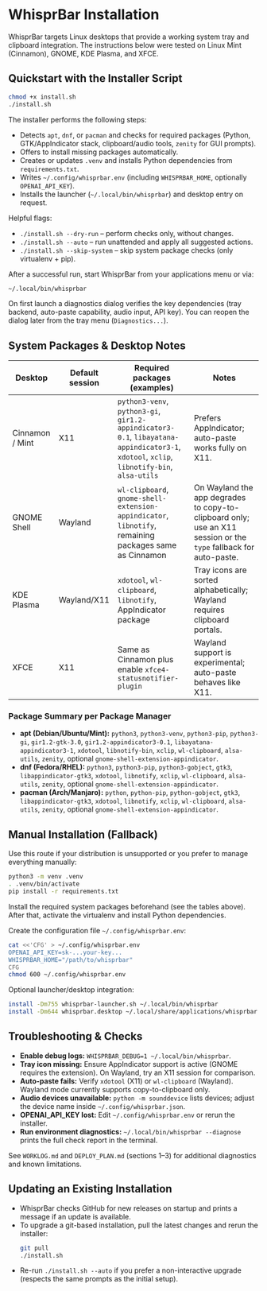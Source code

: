 # WhisprBar Installation

WhisprBar targets Linux desktops that provide a working system tray and clipboard integration. The instructions below were tested on Linux Mint (Cinnamon), GNOME, KDE Plasma, and XFCE.

## Quickstart with the Installer Script

```bash
chmod +x install.sh
./install.sh
```

The installer performs the following steps:
- Detects `apt`, `dnf`, or `pacman` and checks for required packages (Python, GTK/AppIndicator stack, clipboard/audio tools, `zenity` for GUI prompts).
- Offers to install missing packages automatically.
- Creates or updates `.venv` and installs Python dependencies from `requirements.txt`.
- Writes `~/.config/whisprbar.env` (including `WHISPRBAR_HOME`, optionally `OPENAI_API_KEY`).
- Installs the launcher (`~/.local/bin/whisprbar`) and desktop entry on request.

Helpful flags:
- `./install.sh --dry-run` – perform checks only, without changes.
- `./install.sh --auto` – run unattended and apply all suggested actions.
- `./install.sh --skip-system` – skip system package checks (only virtualenv + pip).

After a successful run, start WhisprBar from your applications menu or via:

```bash
~/.local/bin/whisprbar
```

On first launch a diagnostics dialog verifies the key dependencies (tray backend, auto-paste capability, audio input, API key). You can reopen the dialog later from the tray menu (`Diagnostics...`).

## System Packages & Desktop Notes

| Desktop | Default session | Required packages (examples) | Notes |
| --- | --- | --- | --- |
| Cinnamon / Mint | X11 | `python3-venv`, `python3-gi`, `gir1.2-appindicator3-0.1`, `libayatana-appindicator3-1`, `xdotool`, `xclip`, `libnotify-bin`, `alsa-utils` | Prefers AppIndicator; auto-paste works fully on X11. |
| GNOME Shell | Wayland | `wl-clipboard`, `gnome-shell-extension-appindicator`, `libnotify`, remaining packages same as Cinnamon | On Wayland the app degrades to copy-to-clipboard only; use an X11 session or the `type` fallback for auto-paste. |
| KDE Plasma | Wayland/X11 | `xdotool`, `wl-clipboard`, `libnotify`, AppIndicator package | Tray icons are sorted alphabetically; Wayland requires clipboard portals. |
| XFCE | X11 | Same as Cinnamon plus enable `xfce4-statusnotifier-plugin` | Wayland support is experimental; auto-paste behaves like X11. |

### Package Summary per Package Manager

- **apt (Debian/Ubuntu/Mint):** `python3`, `python3-venv`, `python3-pip`, `python3-gi`, `gir1.2-gtk-3.0`, `gir1.2-appindicator3-0.1`, `libayatana-appindicator3-1`, `xdotool`, `libnotify-bin`, `xclip`, `wl-clipboard`, `alsa-utils`, `zenity`, optional `gnome-shell-extension-appindicator`.
- **dnf (Fedora/RHEL):** `python3`, `python3-pip`, `python3-gobject`, `gtk3`, `libappindicator-gtk3`, `xdotool`, `libnotify`, `xclip`, `wl-clipboard`, `alsa-utils`, `zenity`, optional `gnome-shell-extension-appindicator`.
- **pacman (Arch/Manjaro):** `python`, `python-pip`, `python-gobject`, `gtk3`, `libappindicator-gtk3`, `xdotool`, `libnotify`, `xclip`, `wl-clipboard`, `alsa-utils`, `zenity`, optional `gnome-shell-extension-appindicator`.

## Manual Installation (Fallback)

Use this route if your distribution is unsupported or you prefer to manage everything manually:

```bash
python3 -m venv .venv
. .venv/bin/activate
pip install -r requirements.txt
```

Install the required system packages beforehand (see the tables above). After that, activate the virtualenv and install Python dependencies.

Create the configuration file `~/.config/whisprbar.env`:

```bash
cat <<'CFG' > ~/.config/whisprbar.env
OPENAI_API_KEY=sk-...your-key...
WHISPRBAR_HOME="/path/to/whisprbar"
CFG
chmod 600 ~/.config/whisprbar.env
```

Optional launcher/desktop integration:

```bash
install -Dm755 whisprbar-launcher.sh ~/.local/bin/whisprbar
install -Dm644 whisprbar.desktop ~/.local/share/applications/whisprbar.desktop
```

## Troubleshooting & Checks

- **Enable debug logs:** `WHISPRBAR_DEBUG=1 ~/.local/bin/whisprbar`.
- **Tray icon missing:** Ensure AppIndicator support is active (GNOME requires the extension). On Wayland, try an X11 session for comparison.
- **Auto-paste fails:** Verify `xdotool` (X11) or `wl-clipboard` (Wayland). Wayland mode currently supports copy-to-clipboard only.
- **Audio devices unavailable:** `python -m sounddevice` lists devices; adjust the device name inside `~/.config/whisprbar.json`.
- **OPENAI_API_KEY lost:** Edit `~/.config/whisprbar.env` or rerun the installer.
- **Run environment diagnostics:** `~/.local/bin/whisprbar --diagnose` prints the full check report in the terminal.

See `WORKLOG.md` and `DEPLOY_PLAN.md` (sections 1–3) for additional diagnostics and known limitations.

## Updating an Existing Installation

- WhisprBar checks GitHub for new releases on startup and prints a message if an update is available.
- To upgrade a git-based installation, pull the latest changes and rerun the installer:
  ```bash
  git pull
  ./install.sh
  ```
- Re-run `./install.sh --auto` if you prefer a non-interactive upgrade (respects the same prompts as the initial setup).

